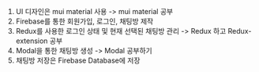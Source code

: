 1. UI 디자인은 mui material 사용
-> mui material 공부
2. Firebase를 통한 회원가입, 로그인, 채팅방 제작
3. Redux를 사용한 로그인 상태 및 현재 선택된 채팅방 관리
-> Redux 하고 Redux-extension 공부
4. Modal을 통한 채팅방 생성
-> Modal 공부하기
5. 채팅방 저장은 Firebase Database에 저장